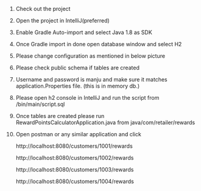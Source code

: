1. Check out the project
2. Open the project in IntelliJ(preferred)
3. Enable Gradle Auto-import and select Java 1.8 as SDK
4. Once Gradle import in done open database window and select H2
5. Please change configuration as mentioned in below picture
6. Please check public schema if tables are created
7. Username and password is manju and make sure it matches application.Properties
      file. (this is in memory db.)
8. Please open h2 console in IntelliJ and run the script from /bin/main/script.sql
9. Once tables are created please run RewardPointsCalculatorApplication.java
      from java/com/retailer/rewards
10. Open postman or any similar application and click
    

    http://localhost:8080/customers/1001/rewards

    http://localhost:8080/customers/1002/rewards

    http://localhost:8080/customers/1003/rewards

    http://localhost:8080/customers/1004/rewards